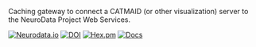 Caching gateway to connect a CATMAID (or other visualization) server to the NeuroData Project Web Services.

<!--[![Gitter](https://badges.gitter.im/Join%20Chat.svg)](https://gitter.im/openconnectome/ocptilecache?utm_source=badge&utm_medium=badge&utm_campaign=pr-badge&utm_content=badge)-->
[![Neurodata.io](https://img.shields.io/badge/Visit-neurodata.io-ff69b4.svg)](http://neurodata.io/)
[![DOI](https://zenodo.org/badge/doi/10.5281/zenodo.28652.svg)](http://dx.doi.org/10.5281/zenodo.28652)
[![Hex.pm](https://img.shields.io/hexpm/l/plug.svg)](http://www.apache.org/licenses/LICENSE-2.0.html)
[![Docs](https://img.shields.io/badge/Docs-latest-brightgreen.svg)](http://docs.neurodata.io/ocptilecache/)

